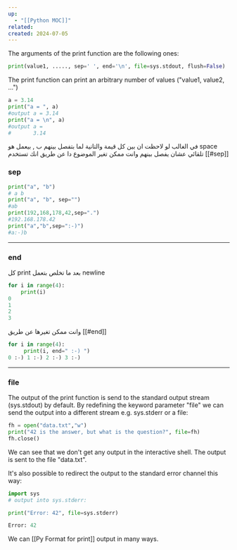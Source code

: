 ```yaml
---
up:
  - "[[Python MOC]]"
related: 
created: 2024-07-05
---
```


The arguments of the print function are the following ones:
```python
print(value1, ....., sep=' ', end='\n', file=sys.stdout, flush=False)
```

The print function can print an arbitrary number of values ("value1, value2, ...")
```python
a = 3.14
print("a = ", a)
#output a = 3.14
print("a = \n", a)
#output a = 
#		3.14
```

في الغالب لو لاحظت ان بين كل قيمة والتانية لما بتفصل بينهم ب , بيعمل هو space تلقائي عشان يفصل بينهم
وانت ممكن تغير الموضوع دا عن طريق انك تستخدم [[#sep]]
### sep

```python
print("a", "b")
# a b
print("a", "b", sep="")
#ab
print(192,168,178,42,sep=".")
#192.168.178.42
print("a","b",sep=":-)")
#a:-)b
```
---
### end

كل print بعد ما تخلص بتعمل newline

```python
for i in range(4):
    print(i)
0
1
2
3
```

وانت ممكن تغيرها عن طريق [[#end]]

```python
for i in range(4):
     print(i, end=" :-) ")
0 :-) 1 :-) 2 :-) 3 :-)
```
---

### file

The output of the print function is send to the standard output stream (sys.stdout) by default.
By redefining the keyword parameter "file" we can send the output into a different stream e.g. sys.stderr or a file:

```python
fh = open("data.txt","w")
print("42 is the answer, but what is the question?", file=fh)
fh.close()
```

We can see that we don't get any output in the interactive shell. The output is sent to the file "data.txt".

It's also possible to redirect the output to the standard error channel this way:

```python
import sys
# output into sys.stderr:

print("Error: 42", file=sys.stderr)

Error: 42
```

We can [[Py Format for print]] output in many ways.
